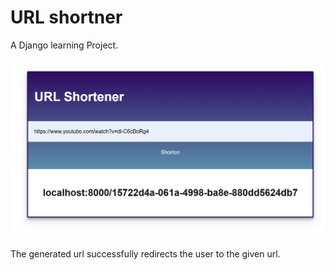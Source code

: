 # URL shortner

A Django learning Project.

![alt text](image-1.png)

The generated url successfully redirects the user to the given url.